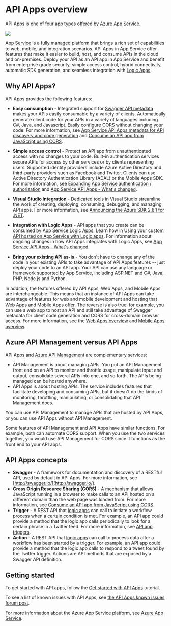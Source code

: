 <properties 
	pageTitle="API Apps overview" 
	description="Learn why Azure App Service is the best platform for developing, publishing, and hosting RESTful APIs." 
	services="app-service\api" 
	documentationCenter=".net" 
	authors="tdykstra" 
	manager="wpickett" 
	editor=""/>

<tags 
	ms.service="app-service-api" 
	ms.workload="web" 
	ms.tgt_pltfrm="na" 
	ms.devlang="na" 
	ms.topic="article" 
	ms.date="01/08/2016" 
	ms.author="tdykstra"/>

# API Apps overview

API Apps is one of four app types offered by [Azure App Service](../app-service/app-service-value-prop-what-is.md).

![](./media/app-service-api-apps-why-best-platform/appservicesuite.png)

[App Service](../app-service/app-service-value-prop-what-is.md) is a fully managed platform that brings a rich set of capabilities to web, mobile, and integration scenarios. API Apps in App Service offer features that make it easier to build, host, and consume APIs in the cloud and on-premises. Deploy your API as an API app in App Service and benefit from enterprise grade security, simple access control, hybrid connectivity, automatic SDK generation, and seamless integration with [Logic Apps](../app-service-logic/app-service-logic-what-are-logic-apps.md).

## Why API Apps?

API Apps provides the following features:

- **Easy consumption** - Integrated support for [Swagger API metadata](#concepts) makes your APIs easily consumable by a variety of clients.  Automatically generate client code for your APIs in a variety of languages including C#, Java, and Javascript. Easily configure [CORS](#concepts) without changing your code. For more information, see [App Service API Apps metadata for API discovery and code generation](app-service-api-metadata.md) and [Consume an API app from JavaScript using CORS](app-service-api-cors-consume-javascript.md). 

- **Simple access control** - Protect an API app from unauthenticated access with no changes to your code. Built-in authentication services secure APIs for access by other services or by clients representing users. Supported identity providers include Azure Active Directory and third-party providers such as Facebook and Twitter. Clients can use Active Directory Authentication Library (ADAL) or the Mobile Apps SDK. For more information, see [Expanding App Service authentication / authorization](/blog/announcing-app-service-authentication-authorization/) and [App Service API Apps - What's changed](app-service-api-whats-changed.md).

- **Visual Studio integration** - Dedicated tools in Visual Studio streamline the work of creating, deploying, consuming, debugging, and managing API apps. For more information, see [Announcing the Azure SDK 2.8.1 for .NET](/blog/announcing-azure-sdk-2-8-1-for-net/).

- **Integration with Logic Apps** - API apps that you create can be consumed by [App Service Logic Apps](../app-service-logic/app-service-logic-what-are-logic-apps.md).  Learn how in [Using your custom API hosted on App Service with Logic apps](../app-service-logic/app-service-logic-custom-hosted-api.md). For information about ongoing changes in how API Apps integrates with Logic Apps, see [App Service API Apps - What's changed](app-service-api-whats-changed.md).   

- **Bring your existing API as-is** - You don't have to change any of the code in your existing APIs to take advantage of API Apps features -- just deploy your code to an API app. Your API can use any language or framework supported by App Service, including ASP.NET and C#, Java, PHP, Node.js and Python.

In addition, the features offered by API Apps, Web Apps, and Mobile Apps are interchangeable. This means that an instance of API Apps can take advantage of features for web and mobile development and hosting that Web Apps and Mobile Apps offer. The reverse is also true: for example, you can use a web app to host an API and still take advantage of Swagger metadata for client code generation and CORS for cross-domain browser access. For more information, see the [Web Apps overview](../app-service-web/app-service-web-overview.md) and [Mobile Apps overview](../app-service-mobile/app-service-mobile-value-prop.md).

## Azure API Management versus API Apps 

API Apps and [Azure API Management](../api-management/api-management-key-concepts.md) are complementary services:

* API Management is about managing APIs. You put an API Management front end on an API to monitor and throttle usage, manipulate input and output, consolidate several APIs into one, and so forth. The APIs being managed can be hosted anywhere.
* API Apps is about hosting APIs. The service includes features that facilitate developing and consuming APIs, but it doesn't do the kinds of monitoring, throttling, manipulating, or consolidating that API Management does. 

You can use API Management to manage APIs that are hosted by API Apps, or you can use API Apps without API Management. 

Some features of API Management and API Apps have similar functions.  For example, both can automate CORS support. When you use the two services together, you would use API Management for CORS since it functions as the front end to your API apps. 

## <a id="concepts"></a> API Apps concepts

- **Swagger** - A framework for documentation and discovery of a RESTful API, used by default in API Apps. For more information, see [http://swagger.io/](http://swagger.io/).
- **Cross Origin Resource Sharing (CORS)** - A mechanism that allows JavaScript running in a browser to make calls to an API hosted on a different domain than the web page was loaded from. For more information, see [Consume an API app from JavaScript using CORS](app-service-api-cors-consume-javascript.md). 
- **Trigger** - A REST API that [logic apps](../app-service-logic/app-service-logic-what-are-logic-apps.md) can call to initiate a workflow process when a certain condition is met. For example, an API app could provide a method that the logic app calls periodically to look for a certain phrase in a Twitter feed. For more information, see [API app triggers](app-service-api-dotnet-triggers.md).
- **Action** - A REST API that [logic apps](../app-service-logic/app-service-logic-what-are-logic-apps.md) can call to process data after a workflow has been started by a trigger. For example, an API app could provide a method that the logic app calls to respond to a tweet found by the Twitter trigger. Actions are API methods that are exposed by a Swagger API definition.

## Getting started

To get started with API apps, follow the [Get started with API Apps](app-service-api-dotnet-get-started.md) tutorial.

To see a list of known issues with API Apps, see [the API Apps known issues forum post](https://social.msdn.microsoft.com/Forums/en-US/7f8b42f2-ac0d-48b8-a35e-3b4934e1c25e/api-app-known-issues?forum=AzureAPIApps).

For more information about the Azure App Service platform, see [Azure App Service](../app-service/app-service-value-prop-what-is.md).
